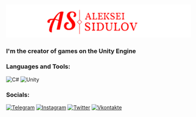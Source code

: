 ![Header](https://github.com/ValkorionSidulov/ValkorionSidulov/blob/main/assets/Header.png)

### I'm the creator of games on the Unity Engine

### Languages and Tools:
![C#](https://img.shields.io/badge/-C#-090909?style=for-the-badge&logo=C&logoColor=6296CC)
![Unity](https://img.shields.io/badge/Unity-090909?style=for-the-badge&logo=unity&logoColor=47C5FB)

### Socials:
[![Telegram](https://img.shields.io/badge/-Telegram-090909?style=for-the-badge&logo=telegram&logoColor=27A0D9)](https://t.me/valkorionrr)
[![Instagram](https://img.shields.io/badge/-Instagram-090909?style=for-the-badge&logo=instagram&logoColor=B4068E)](https://www.instagram.com/sidulovleha)
[![Twitter](https://img.shields.io/badge/-Twitter-090909?style=for-the-badge&logo=Twitter&logoColor=1C9DEB)](https://twitter.com/alexeyshpavda)
[![Vkontakte](https://img.shields.io/badge/-Vkontakte-090909?style=for-the-badge&logo=Vk&logoColor=4F7DB3)](https://vk.com/valkorionrr)
